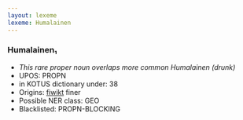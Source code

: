 ```yaml
---
layout: lexeme
lexeme: Humalainen
---
```


###  Humalainen₁

* _This rare proper noun overlaps more common *Humalainen* (drunk)_
* UPOS:  PROPN
* in KOTUS dictionary under:  38
* Origins: [fiwikt](https://fi.wiktionary.org/wiki/Humalainen) finer 
* Possible NER class:  GEO
* Blacklisted:  PROPN-BLOCKING

